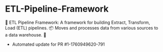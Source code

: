 # ETL-Pipeline-Framework
🔩 ETL Pipeline Framework: A framework for building Extract, Transform, Load (ETL) pipelines. 📦 Moves and processes data from various sources to a data warehouse. 🚚


- Automated update for PR #1-1760949620-791